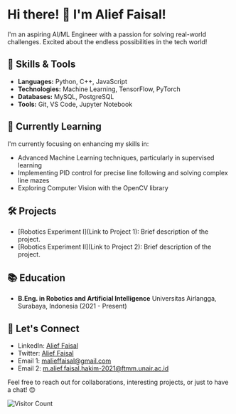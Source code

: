 # Hi there! 👋 I'm Alief Faisal!

I'm an aspiring AI/ML Engineer with a passion for solving real-world challenges. Excited about the endless possibilities in the tech world!

## 🔧 Skills & Tools

- **Languages:** Python, C++, JavaScript
- **Technologies:** Machine Learning, TensorFlow, PyTorch
- **Databases:** MySQL, PostgreSQL
- **Tools:** Git, VS Code, Jupyter Notebook

## 🌱 Currently Learning

I'm currently focusing on enhancing my skills in:

- Advanced Machine Learning techniques, particularly in supervised learning
- Implementing PID control for precise line following and solving complex line mazes
- Exploring Computer Vision with the OpenCV library

## 🛠️ Projects

- [Robotics Experiment I](Link to Project 1): Brief description of the project.
- [Robotics Experiment II](Link to Project 2): Brief description of the project.

## 📚 Education

- **B.Eng. in Robotics and Artificial Intelligence**
  Universitas Airlangga, Surabaya, Indonesia (2021 - Present)

## 🤝 Let's Connect

- LinkedIn: [Alief Faisal](https://www.linkedin.com/in/alieffsl/)
- Twitter: [Alief Faisal](https://twitter.com/alieffsl)
- Email 1: malieffaisal@gmail.com
- Email 2: m.alief.faisal.hakim-2021@ftmm.unair.ac.id

Feel free to reach out for collaborations, interesting projects, or just to have a chat! 😊

![Visitor Count](https://profile-counter.glitch.me/{yourusername}/count.svg)
